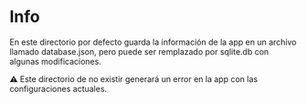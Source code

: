 # Info

En este directorio por defecto guarda la información de la app en un archivo llamado database.json, pero puede ser remplazado por sqlite.db con algunas modificaciones.

⚠️ Este directorio de no existir generará un error en la app con las configuraciones actuales.

